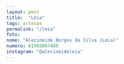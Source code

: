 ```yaml
---
layout: post
title:  "Léia"
tags: artesas
permalink: "/leia"
foto: 
nome: "Alecineide Borges da Silva (Leia)"
numero: 81993087489
instagram: "@alecineideleia"
---
```



  
